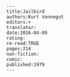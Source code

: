 
    ---
    title:Jailbird
    authors:Kurt Vonnegut
    editors:+
    translator:
    date:2016-04-09
    rating:
    re-read:TRUE
    pages:214
    non-fiction:
    comic:
    published:1979
    ---

    